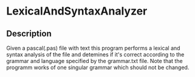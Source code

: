# LexicalAndSyntaxAnalyzer
## Description ##
Given a pascal(.pas) file with text this program performs a lexical and syntax analysis of the file and detemines if it's correct according to the grammar and language specified by the grammar.txt file.
Note that the programm works of one singular grammar which should not be changed.
